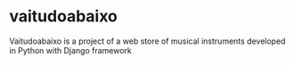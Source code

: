 # vaitudoabaixo
Vaitudoabaixo is a project of a web store of musical instruments developed in Python with Django framework
